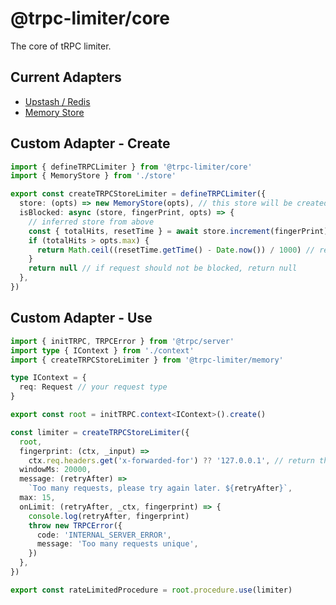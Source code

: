 # @trpc-limiter/core

The core of tRPC limiter.

## Current Adapters

- [Upstash / Redis](https://github.com/OrJDev/trpc-limiter/tree/main/packages/upstash)
- [Memory Store](https://github.com/OrJDev/trpc-limiter/tree/main/packages/memory)

## Custom Adapter - Create

```ts
import { defineTRPCLimiter } from '@trpc-limiter/core'
import { MemoryStore } from './store'

export const createTRPCStoreLimiter = defineTRPCLimiter({
  store: (opts) => new MemoryStore(opts), // this store will be created when defining the middleware
  isBlocked: async (store, fingerPrint, opts) => {
    // inferred store from above
    const { totalHits, resetTime } = await store.increment(fingerPrint)
    if (totalHits > opts.max) {
      return Math.ceil((resetTime.getTime() - Date.now()) / 1000) // rertyAfter in seconds
    }
    return null // if request should not be blocked, return null
  },
})
```

## Custom Adapter - Use

```ts
import { initTRPC, TRPCError } from '@trpc/server'
import type { IContext } from './context'
import { createTRPCStoreLimiter } from '@trpc-limiter/memory'

type IContext = {
  req: Request // your request type
}

export const root = initTRPC.context<IContext>().create()

const limiter = createTRPCStoreLimiter({
  root,
  fingerprint: (ctx, _input) =>
    ctx.req.headers.get('x-forwarded-for') ?? '127.0.0.1', // return the ip from the request
  windowMs: 20000,
  message: (retryAfter) =>
    `Too many requests, please try again later. ${retryAfter}`,
  max: 15,
  onLimit: (retryAfter, _ctx, fingerprint) => {
    console.log(retryAfter, fingerprint)
    throw new TRPCError({
      code: 'INTERNAL_SERVER_ERROR',
      message: 'Too many requests unique',
    })
  },
})

export const rateLimitedProcedure = root.procedure.use(limiter)
```
